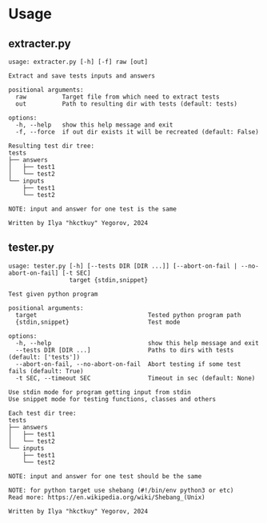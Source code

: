 # Usage

## extracter.py

    usage: extracter.py [-h] [-f] raw [out]

    Extract and save tests inputs and answers

    positional arguments:
      raw          Target file from which need to extract tests
      out          Path to resulting dir with tests (default: tests)

    options:
      -h, --help   show this help message and exit
      -f, --force  if out dir exists it will be recreated (default: False)

    Resulting test dir tree:
    tests
    ├── answers
    │   ├── test1
    │   └── test2
    └── inputs
        ├── test1
        └── test2

    NOTE: input and answer for one test is the same

    Written by Ilya "hkctkuy" Yegorov, 2024

## tester.py

    usage: tester.py [-h] [--tests DIR [DIR ...]] [--abort-on-fail | --no-abort-on-fail] [-t SEC]
                     target {stdin,snippet}

    Test given python program

    positional arguments:
      target                               Tested python program path
      {stdin,snippet}                      Test mode

    options:
      -h, --help                           show this help message and exit
      --tests DIR [DIR ...]                Paths to dirs with tests (default: ['tests'])
      --abort-on-fail, --no-abort-on-fail  Abort testing if some test fails (default: True)
      -t SEC, --timeout SEC                Timeout in sec (default: None)

    Use stdin mode for program getting input from stdin
    Use snippet mode for testing functions, classes and others

    Each test dir tree:
    tests
    ├── answers
    │   ├── test1
    │   └── test2
    └── inputs
        ├── test1
        └── test2

    NOTE: input and answer for one test should be the same

    NOTE: for python target use shebang (#!/bin/env python3 or etc)
    Read more: https://en.wikipedia.org/wiki/Shebang_(Unix)

    Written by Ilya "hkctkuy" Yegorov, 2024

